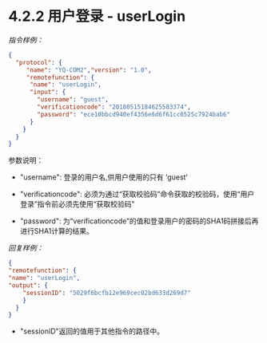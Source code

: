 # 4.2.2    用户登录 - userLogin

 *指令样例：*

```json
{
  "protocol": {
     "name": "YQ-COM2","version": "1.0",
     "remotefunction": {
      "name": "userLogin",
      "input": {
        "username": "guest",
        "verificationcode": "20180515184625583374",
        "password": "ece10bbcd940ef4356e6d6f61cc6525c7924bab6"
      }
    }
  }
}
```

参数说明：

-  "username": 登录的用户名,供用户使用的只有 ‘guest’　

-  "verificationcode": 必须为通过“获取校验码”命令获取的校验码，使用“用户登录”指令前必须先使用“获取校验码”

-  "password": 为“verificationcode”的值和登录用户的密码的SHA1码拼接后再进行SHA1计算的结果。


  *回复样例：*

```json
{
"remotefunction": {
"name": "userLogin",
"output": {
	"sessionID": "5029f6bcfb12e969cec02bd633d269d7"
    }
  }
}
```

* "sessionID"返回的值用于其他指令的路径中。